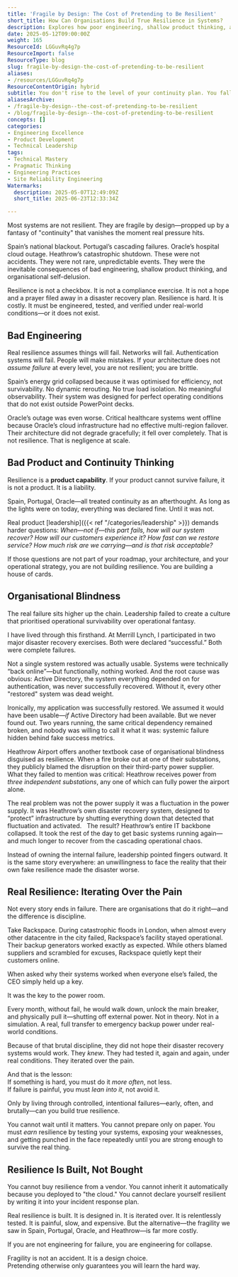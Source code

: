 ```yaml
---
title: 'Fragile by Design: The Cost of Pretending to Be Resilient'
short_title: How Can Organisations Build True Resilience in Systems?
description: Explores how poor engineering, shallow product thinking, and organisational denial lead to fragile systems, stressing that true resilience requires rigorous, real-world testing.
date: 2025-05-12T09:00:00Z
weight: 165
ResourceId: LGGuvRq4g7p
ResourceImport: false
ResourceType: blog
slug: fragile-by-design-the-cost-of-pretending-to-be-resilient
aliases:
- /resources/LGGuvRq4g7p
ResourceContentOrigin: hybrid
subtitle: You don't rise to the level of your continuity plan. You fall to the level of your last real test.
aliasesArchive:
- /fragile-by-design--the-cost-of-pretending-to-be-resilient
- /blog/fragile-by-design--the-cost-of-pretending-to-be-resilient
concepts: []
categories:
- Engineering Excellence
- Product Development
- Technical Leadership
tags:
- Technical Mastery
- Pragmatic Thinking
- Engineering Practices
- Site Reliability Engineering
Watermarks:
  description: 2025-05-07T12:49:09Z
  short_title: 2025-06-23T12:33:34Z

---
```

Most systems are not resilient. They are fragile by design—propped up by a fantasy of "continuity" that vanishes the moment real pressure hits.

Spain’s national blackout. Portugal’s cascading failures. Oracle’s hospital cloud outage. Heathrow’s catastrophic shutdown. These were not accidents. They were not rare, unpredictable events. They were the inevitable consequences of bad engineering, shallow product thinking, and organisational self-delusion.

Resilience is not a checkbox. It is not a compliance exercise. It is not a hope and a prayer filed away in a disaster recovery plan. Resilience is hard. It is costly. It must be engineered, tested, and verified under real-world conditions—or it does not exist.

## Bad Engineering

Real resilience assumes things will fail. Networks will fail. Authentication systems will fail. People will make mistakes. If your architecture does not _assume failure_ at every level, you are not resilient; you are brittle.

Spain’s energy grid collapsed because it was optimised for efficiency, not survivability. No dynamic rerouting. No true load isolation. No meaningful observability. Their system was designed for perfect operating conditions that do not exist outside PowerPoint decks.

Oracle’s outage was even worse. Critical healthcare systems went offline because Oracle’s cloud infrastructure had no effective multi-region failover. Their architecture did not degrade gracefully; it fell over completely. That is not resilience. That is negligence at scale.

## Bad Product and Continuity Thinking

Resilience is a **product capability**. If your product cannot survive failure, it is not a product. It is a liability.

Spain, Portugal, Oracle—all treated continuity as an afterthought. As long as the lights were on today, everything was declared fine. Until it was not.

Real product [leadership]({{< ref "/categories/leadership" >}}) demands harder questions: _When—not if—this part fails, how will our system recover? How will our customers experience it? How fast can we restore service? How much risk are we carrying—and is that risk acceptable?_

If those questions are not part of your roadmap, your architecture, and your operational strategy, you are not building resilience. You are building a house of cards.

## Organisational Blindness

The real failure sits higher up the chain. Leadership failed to create a culture that prioritised operational survivability over operational fantasy.

I have lived through this firsthand. At Merrill Lynch, I participated in two major disaster recovery exercises. Both were declared “successful.” Both were complete failures.

Not a single system restored was actually usable. Systems were technically “back online”—but functionally, nothing worked. And the root cause was obvious: Active Directory, the system everything depended on for authentication, was never successfully recovered. Without it, every other "restored" system was dead weight.

Ironically, my application was successfully restored. We assumed it would have been usable—_if_ Active Directory had been available. But we never found out. Two years running, the same critical dependency remained broken, and nobody was willing to call it what it was: systemic failure hidden behind fake success metrics.

Heathrow Airport offers another textbook case of organisational blindness disguised as resilience. When a fire broke out at one of their substations, they publicly blamed the disruption on their third-party power supplier. What they failed to mention was critical: Heathrow receives power from _three independent substations_, any one of which can fully power the airport alone.

The real problem was not the power supply it was a fluctuation in the power supply. It was Heathrow’s own disaster recovery system, designed to “protect” infrastructure by shutting everything down that detected that fluctuation and activated.  
The result? Heathrow’s entire IT backbone collapsed. It took the rest of the day to get basic systems running again—and much longer to recover from the cascading operational chaos.

Instead of owning the internal failure, leadership pointed fingers outward. It is the same story everywhere: an unwillingness to face the reality that their own fake resilience made the disaster worse.

## Real Resilience: Iterating Over the Pain

Not every story ends in failure. There are organisations that do it right—and the difference is discipline.

Take Rackspace. During catastrophic floods in London, when almost every other datacentre in the city failed, Rackspace’s facility stayed operational. Their backup generators worked exactly as expected. While others blamed suppliers and scrambled for excuses, Rackspace quietly kept their customers online.

When asked why their systems worked when everyone else’s failed, the CEO simply held up a key.

It was the key to the power room.

Every month, without fail, he would walk down, unlock the main breaker, and physically pull it—shutting off external power. Not in theory. Not in a simulation. A real, full transfer to emergency backup power under real-world conditions.

Because of that brutal discipline, they did not hope their disaster recovery systems would work. They _knew_. They had tested it, again and again, under real conditions. They iterated over the pain.

And that is the lesson:  
If something is hard, you must do it _more often_, not less.  
If failure is painful, you must _lean into it_, not avoid it.

Only by living through controlled, intentional failures—early, often, and brutally—can you build true resilience.

You cannot wait until it matters. You cannot prepare only on paper. You must _earn_ resilience by testing your systems, exposing your weaknesses, and getting punched in the face repeatedly until you are strong enough to survive the real thing.

## Resilience Is Built, Not Bought

You cannot buy resilience from a vendor. You cannot inherit it automatically because you deployed to "the cloud." You cannot declare yourself resilient by writing it into your incident response plan.

Real resilience is built. It is designed in. It is iterated over. It is relentlessly tested. It is painful, slow, and expensive. But the alternative—the fragility we saw in Spain, Portugal, Oracle, and Heathrow—is far more costly.

If you are not engineering for failure, you are engineering for collapse.

Fragility is not an accident. It is a design choice.  
Pretending otherwise only guarantees you will learn the hard way.
